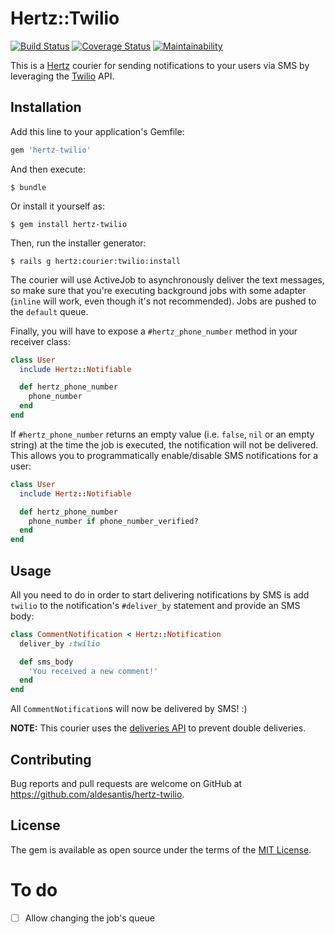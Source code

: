 # Hertz::Twilio

[![Build Status](https://travis-ci.org/aldesantis/hertz-twilio.svg?branch=master)](https://travis-ci.org/aldesantis/hertz-twilio)
[![Coverage Status](https://coveralls.io/repos/github/aldesantis/hertz-twilio/badge.svg?branch=master)](https://coveralls.io/github/aldesantis/hertz-twilio?branch=master)
[![Maintainability](https://api.codeclimate.com/v1/badges/204eed3c916b560ef788/maintainability)](https://codeclimate.com/github/aldesantis/hertz-twilio/maintainability)

This is a [Hertz](https://github.com/aldesantis/hertz) courier for sending notifications to your 
users via SMS by leveraging the [Twilio](https://www.twilio.com) API.

## Installation

Add this line to your application's Gemfile:

```ruby
gem 'hertz-twilio'
```

And then execute:

```console
$ bundle
```

Or install it yourself as:

```console
$ gem install hertz-twilio
```

Then, run the installer generator:

```console
$ rails g hertz:courier:twilio:install
```

The courier will use ActiveJob to asynchronously deliver the text messages, so make sure that you're 
executing background jobs with some adapter (`inline` will work, even though it's not recommended). 
Jobs are pushed to the `default` queue.

Finally, you will have to expose a `#hertz_phone_number` method in your receiver class:

```ruby
class User
  include Hertz::Notifiable

  def hertz_phone_number
    phone_number
  end
end
```

If `#hertz_phone_number` returns an empty value (i.e. `false`, `nil` or an empty string) at the time 
the job is executed, the notification will not be delivered. This allows you to programmatically 
enable/disable SMS notifications for a user:

```ruby
class User
  include Hertz::Notifiable

  def hertz_phone_number
    phone_number if phone_number_verified?
  end
end
```

## Usage

All you need to do in order to start delivering notifications by SMS is add `twilio` to the 
notification's `#deliver_by` statement and provide an SMS body:

```ruby
class CommentNotification < Hertz::Notification
  deliver_by :twilio

  def sms_body
    'You received a new comment!'
  end
end
```

All `CommentNotification`s will now be delivered by SMS! :)

**NOTE:** This courier uses the [deliveries API](https://github.com/aldesantis/hertz#tracking-delivery-status)
to prevent double deliveries.

## Contributing

Bug reports and pull requests are welcome on GitHub at https://github.com/aldesantis/hertz-twilio.

## License

The gem is available as open source under the terms of the [MIT License](http://opensource.org/licenses/MIT).

# To do

- [ ] Allow changing the job's queue
